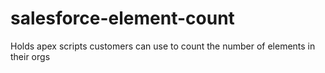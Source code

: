 # salesforce-element-count
Holds apex scripts customers can use to count the number of elements in their orgs
